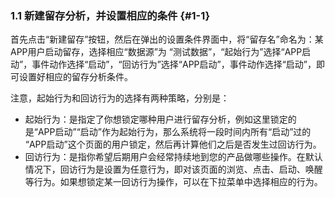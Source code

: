 ### 1.1 新建留存分析，并设置相应的条件 {#1-1}

首先点击“新建留存”按钮，然后在弹出的设置条件界面中，将“留存名”命名为：某APP用户启动留存，选择相应“数据源”为 “测试数据”，“起始行为”选择“APP启动”，事件动作选择“启动”，“回访行为”选择“APP启动”，事件动作选择“启动”，即可设置好相应的留存分析条件。

注意，起始行为和回访行为的选择有两种策略，分别是：

*   起始行为：是指定了你想锁定哪种用户进行留存分析，例如这里锁定的是“APP启动”“启动”作为起始行为，那么系统将一段时间内所有“启动”过的 “APP启动”这个页面的用户锁定，然后再计算他们之后是否发生过回访行为。
*   回访行为：是指你希望后期用户会经常持续地到您的产品做哪些操作。在默认情况下，回访行为是设置为任意行为，即对该页面的浏览、点击、启动、唤醒等行为。如果想锁定某一回访行为操作，可以在下拉菜单中选择相应的行为。